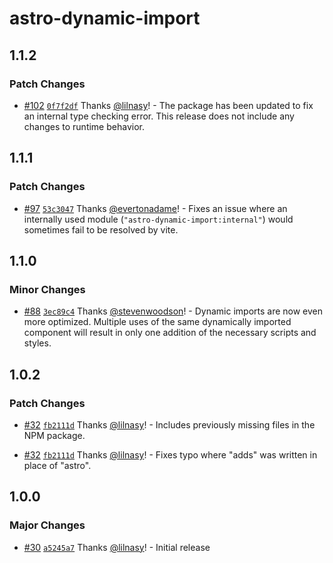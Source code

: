 # astro-dynamic-import

## 1.1.2

### Patch Changes

- [#102](https://github.com/lilnasy/gratelets/pull/102) [`0f7f2df`](https://github.com/lilnasy/gratelets/commit/0f7f2dfa23e6f7f97370c09699c77ebb7468ac52) Thanks [@lilnasy](https://github.com/lilnasy)! - The package has been updated to fix an internal type checking error. This release does not include any changes to runtime behavior.

## 1.1.1

### Patch Changes

- [#97](https://github.com/lilnasy/gratelets/pull/97) [`53c3047`](https://github.com/lilnasy/gratelets/commit/53c30470b08a356395f36f697863b5ae40635605) Thanks [@evertonadame](https://github.com/evertonadame)! - Fixes an issue where an internally used module (`"astro-dynamic-import:internal"`) would sometimes fail to be resolved by vite.

## 1.1.0

### Minor Changes

- [#88](https://github.com/lilnasy/gratelets/pull/88) [`3ec89c4`](https://github.com/lilnasy/gratelets/commit/3ec89c45d43736ed5b7ce13c66ae0d6ce5e26ef5) Thanks [@stevenwoodson](https://github.com/stevenwoodson)! - Dynamic imports are now even more optimized. Multiple uses of the same dynamically imported component will result in only one addition of the necessary scripts and styles.

## 1.0.2

### Patch Changes

- [#32](https://github.com/lilnasy/gratelets/pull/32) [`fb2111d`](https://github.com/lilnasy/gratelets/commit/fb2111d8601e8974cd2695a03030ee73093c9e3c) Thanks [@lilnasy](https://github.com/lilnasy)! - Includes previously missing files in the NPM package.

- [#32](https://github.com/lilnasy/gratelets/pull/32) [`fb2111d`](https://github.com/lilnasy/gratelets/commit/fb2111d8601e8974cd2695a03030ee73093c9e3c) Thanks [@lilnasy](https://github.com/lilnasy)! - Fixes typo where "adds" was written in place of "astro".

## 1.0.0

### Major Changes

- [#30](https://github.com/lilnasy/gratelets/pull/30) [`a5245a7`](https://github.com/lilnasy/gratelets/commit/a5245a7c69a18a23be50f5442b2b469805299e7d) Thanks [@lilnasy](https://github.com/lilnasy)! - Initial release
